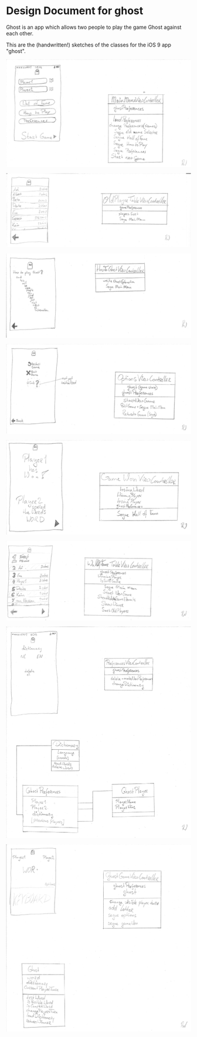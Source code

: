 # Design Document for ghost

Ghost is an app which allows two people to play the game Ghost against each other. 

This are the (handwritten!) sketches of the classes for the iOS 9 app "ghost".

![Design_document_0](Design_document_0.png "Design Document page 1 \(of 8\)")

![Design_document_1](Design_document_1.png "Design Document page 2 \(of 8\)")

![Design_document_2](Design_document_2.png "Design Document page 3 \(of 8\)")

![Design_document_3](Design_document_3.png "Design Document page 4 \(of 8\)")

![Design_document_4](Design_document_4.png "Design Document page 5 \(of 8\)")

![Design_document_5](Design_document_5.png "Design Document page 6 \(of 8\)")

![Design_document_6](Design_document_6.png "Design Document page 7 \(of 8\)")

![Design_document_7](Design_document_7.png "Design Document page 8 \(of 8\)")

